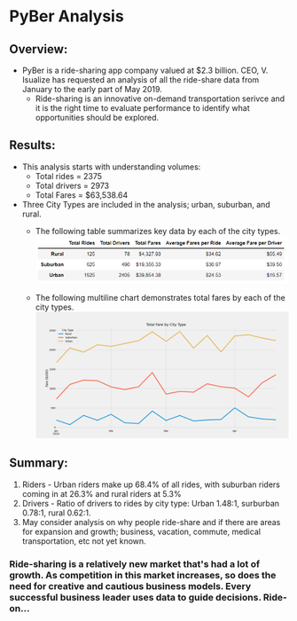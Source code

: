 # PyBer Analysis
## Overview:
*  PyBer is a ride-sharing app company valued at $2.3 billion. CEO, V. Isualize has requested an analysis of all the ride-share data from January to the early part of May 2019.  
   * Ride-sharing is an innovative on-demand transportation serivce and it is the right time to evaluate performance to identify what opportunities should be explored.
## Results: 
*  This analysis starts with understanding volumes:  
   *  Total rides = 2375
   *  Total drivers = 2973
   *  Total Fares = $63,538.64
*  Three City Types are included in the analysis; urban, suburban, and rural.  
   *  The following table summarizes key data by each of the city types. 
![](/analysis/PyBer_data_summary.png)

   *  The following multiline chart demonstrates total fares by each of the city types.
![](/analysis/PyBer_fare_summary.png)
## Summary: 
1.  Riders - Urban riders make up 68.4% of all rides, with suburban riders coming in at 26.3% and rural riders at 5.3%
2.  Drivers - Ratio of drivers to rides by city type:   Urban 1.48:1, surburban 0.78:1, rural 0.62:1.  
3.  May consider analysis on why people ride-share and if there are areas for expansion and growth; business, vacation, commute, medical transportation, etc not yet known.
### Ride-sharing is a relatively new market that's had a lot of growth.  As competition in this market increases, so does the need for creative and cautious business models.  Every successful business leader uses data to guide decisions.  Ride-on...

